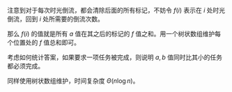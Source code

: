 注意到对于每次时光倒流，都会清除后面的所有标记，不妨令 $f(i)$ 表示在 $i$ 处时光倒流，回到 $i$ 处所需要的倒流次数。

那么 $f(i)$ 的值就是所有 $a$ 值在其之后的标记的 $f$ 值之和。用一个树状数组维护每个位置处的 $f$ 值总和即可。

考虑如何统计答案，如果要求一项任务被完成，则说明 $a,b$ 值同时比其小的任务都必须完成。

同样使用树状数组维护，时间复杂度 $\Theta(n \log n)$。

